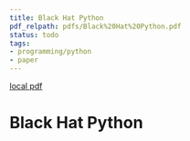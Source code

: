 ```yaml
---
title: Black Hat Python
pdf_relpath: pdfs/Black%20Hat%20Python.pdf
status: todo
tags:
- programming/python
- paper
---
```


[local pdf](../../../pdfs/Black%20Hat%20Python.pdf)

# Black Hat Python
